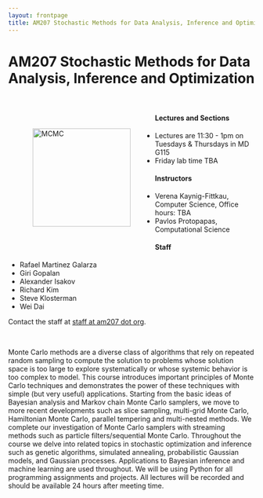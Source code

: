 ```yaml
---
layout: frontpage
title: AM207 Stochastic Methods for Data Analysis, Inference and Optimization
---
```


# AM207 Stochastic Methods for Data Analysis, Inference and Optimization


<br />

<div style="float: left; padding:50px">
    <img src="http://am207.github.io/2016/images/mcmc-3d.gif" alt="MCMC" HEIGHT="200" WIDTH="200" />
</div>


#### Lectures and Sections

* Lectures are 11:30 - 1pm on Tuesdays & Thursdays in MD G115
* Friday lab time TBA

#### Instructors

* Verena Kaynig-Fittkau, Computer Science, Office hours: TBA
* Pavlos Protopapas, Computational Science

#### Staff


* Rafael Martinez Galarza 
* Giri Gopalan
* Alexander Isakov 
* Richard Kim
* Steve Klosterman
* Wei Dai

Contact the staff at <a href="mailto:staff@am207.org">staff at am207 dot org</a>.


<br />

Monte Carlo methods are a diverse class of algorithms that rely on repeated random sampling to compute the solution to problems whose solution space is too large to explore systematically or whose systemic behavior is too complex to model. This course introduces important principles of Monte Carlo techniques and demonstrates the power of these techniques with simple (but very useful) applications. Starting from the basic ideas of Bayesian analysis and Markov chain Monte Carlo samplers, we move to more recent developments such as slice sampling, multi-grid Monte Carlo, Hamiltonian Monte Carlo, parallel tempering and multi-nested methods. We complete our investigation of Monte Carlo samplers with streaming methods such as particle filters/sequential Monte Carlo. Throughout the course we delve into related topics in stochastic optimization and inference such as genetic algorithms, simulated annealing, probabilistic Gaussian models, and Gaussian processes. Applications to Bayesian inference and machine learning are used throughout.
We will be using Python for all programming assignments and projects. All lectures will be recorded and should be available 24 hours after meeting time.
